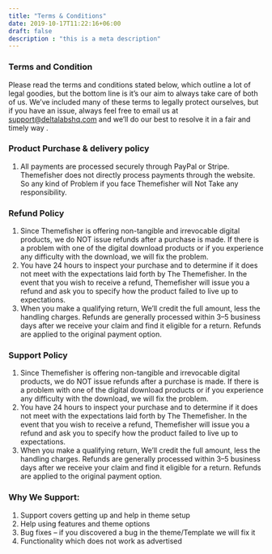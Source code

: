 ```yaml
---
title: "Terms & Conditions"
date: 2019-10-17T11:22:16+06:00
draft: false
description : "this is a meta description"
---
```


### Terms and Condition

Please read the terms and conditions stated below, which outline a lot of legal goodies, but the bottom line is it’s our aim to always take care of both of us. We’ve included many of these terms to legally protect ourselves, but if you have an issue, always feel free to email us at support@deltalabshq.com and we’ll do our best to resolve it in a fair and timely way .

### Product Purchase & delivery policy

1) All payments are processed securely through PayPal or Stripe. Themefisher does not directly process payments through the website. So any kind of Problem if you face Themefisher will Not Take any responsibility.

### Refund Policy
1) Since Themefisher is offering non-tangible and irrevocable digital products, we do NOT issue refunds after a purchase is made. If there is a problem with one of the digital download products or if you experience any difficulty with the download, we will fix the problem.
2) You have 24 hours to inspect your purchase and to determine if it does not meet with the expectations laid forth by The Themefisher. In the event that you wish to receive a refund, Themefisher will issue you a refund and ask you to specify how the product failed to live up to expectations.
3) When you make a qualifying return, We’ll credit the full amount, less the handling charges. Refunds are generally processed within 3–5 business days after we receive your claim and find it eligible for a return. Refunds are applied to the original payment option.

### Support Policy
1) Since Themefisher is offering non-tangible and irrevocable digital products, we do NOT issue refunds after a purchase is made. If there is a problem with one of the digital download products or if you experience any difficulty with the download, we will fix the problem.
2) You have 24 hours to inspect your purchase and to determine if it does not meet with the expectations laid forth by The Themefisher. In the event that you wish to receive a refund, Themefisher will issue you a refund and ask you to specify how the product failed to live up to expectations.
3) When you make a qualifying return, We’ll credit the full amount, less the handling charges. Refunds are generally processed within 3–5 business days after we receive your claim and find it eligible for a return. Refunds are applied to the original payment option.

### Why We Support:

1. Support covers getting up and help in theme setup
2. Help using features and theme options
3. Bug fixes – if you discovered a bug in the theme/Template we will fix it
4. Functionality which does not work as advertised